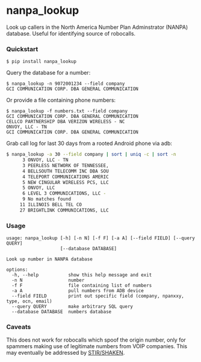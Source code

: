 # nanpa_lookup

Look up callers in the North America Number Plan Adminstrator (NANPA) database. Useful for identifying source of robocalls.

### Quickstart

    $ pip install nanpa_lookup

Query the database for a number:

    $ nanpa_lookup -n 9072001234 --field company
    GCI COMMUNICATION CORP. DBA GENERAL COMMUNICATION

Or provide a file containing phone numbers:

    $ nanpa_lookup -f numbers.txt --field company
    GCI COMMUNICATION CORP. DBA GENERAL COMMUNICATION
    CELLCO PARTNERSHIP DBA VERIZON WIRELESS - NC
    ONVOY, LLC - TN
    GCI COMMUNICATION CORP. DBA GENERAL COMMUNICATION
    
Grab call log for last 30 days from a rooted Android phone via adb:

``` bash
$ nanpa_lookup -a 30 --field company | sort | uniq -c | sort -n
      3 ONVOY, LLC - TN
      3 PEERLESS NETWORK OF TENNESSEE,
      4 BELLSOUTH TELECOMM INC DBA SOU
      4 TELEPORT COMMUNICATIONS AMERIC
      5 NEW CINGULAR WIRELESS PCS, LLC
      5 ONVOY, LLC
      6 LEVEL 3 COMMUNICATIONS, LLC - 
      9 No matches found
     11 ILLINOIS BELL TEL CO
     27 BRIGHTLINK COMMUNICATIONS, LLC
```

### Usage

```
usage: nanpa_lookup [-h] [-n N] [-f F] [-a A] [--field FIELD] [--query QUERY]
                    [--database DATABASE]

Look up number in NANPA database

options:
  -h, --help           show this help message and exit
  -n N                 number
  -f F                 file containing list of numbers
  -a A                 pull numbers from ADB device
  --field FIELD        print out specific field (company, npanxxy, type, ocn, email)
  --query QUERY        make arbitrary SQL query
  --database DATABASE  numbers database
```

### Caveats

This does not work for robocalls which spoof the origin number, only for spammers making use of legitimate numbers from VOIP companies.  This may eventually be addressed by [STIR/SHAKEN](https://en.wikipedia.org/wiki/STIR/SHAKEN).
